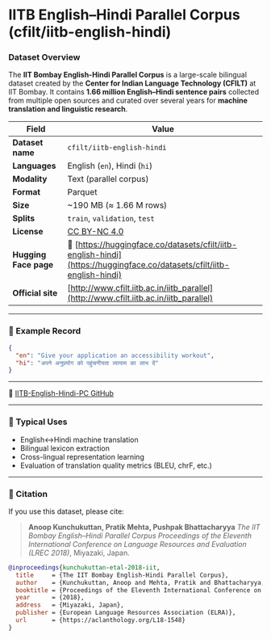 # IITB English–Hindi Parallel Corpus (cfilt/iitb-english-hindi)

### Dataset Overview

The **IIT Bombay English-Hindi Parallel Corpus** is a large-scale bilingual
dataset created by the **Center for Indian Language Technology (CFILT)** at IIT
Bombay. It contains **1.66 million English–Hindi sentence pairs** collected
from multiple open sources and curated over several years for **machine
translation and linguistic research**.

| Field                 | Value                                                                                                                   |
| --------------------- | ----------------------------------------------------------------------------------------------------------------------- |
| **Dataset name**      | `cfilt/iitb-english-hindi`                                                                                              |
| **Languages**         | English (`en`), Hindi (`hi`)                                                                                            |
| **Modality**          | Text (parallel corpus)                                                                                                  |
| **Format**            | Parquet                                                                                                                 |
| **Size**              | ~190 MB (≈ 1.66 M rows)                                                                                                 |
| **Splits**            | `train`, `validation`, `test`                                                                                           |
| **License**           | [CC BY-NC 4.0](https://creativecommons.org/licenses/by-nc/4.0/)                                                         |
| **Hugging Face page** | 🔗 [https://huggingface.co/datasets/cfilt/iitb-english-hindi](https://huggingface.co/datasets/cfilt/iitb-english-hindi) |
| **Official site**     | [http://www.cfilt.iitb.ac.in/iitb_parallel](http://www.cfilt.iitb.ac.in/iitb_parallel)                                  |

---

### 🧠 Example Record

```json
{
  "en": "Give your application an accessibility workout",
  "hi": "अपने अनुप्रयोग को पहुंचनीयता व्यायाम का लाभ दें"
}
```

---

🔗 [IITB-English-Hindi-PC GitHub](https://github.com/cfiltnlp/IITB-English-Hindi-PC)

---

### 🧩 Typical Uses

* English↔Hindi machine translation
* Bilingual lexicon extraction
* Cross-lingual representation learning
* Evaluation of translation quality metrics (BLEU, chrF, etc.)

---

### 🧾 Citation

If you use this dataset, please cite:

> **Anoop Kunchukuttan, Pratik Mehta, Pushpak Bhattacharyya**
> *The IIT Bombay English–Hindi Parallel Corpus*
> *Proceedings of the Eleventh International Conference on Language Resources and Evaluation (LREC 2018)*, Miyazaki, Japan.

```bibtex
@inproceedings{kunchukuttan-etal-2018-iit,
  title     = {The IIT Bombay English-Hindi Parallel Corpus},
  author    = {Kunchukuttan, Anoop and Mehta, Pratik and Bhattacharyya, Pushpak},
  booktitle = {Proceedings of the Eleventh International Conference on Language Resources and Evaluation (LREC 2018)},
  year      = {2018},
  address   = {Miyazaki, Japan},
  publisher = {European Language Resources Association (ELRA)},
  url       = {https://aclanthology.org/L18-1548}
}
```

